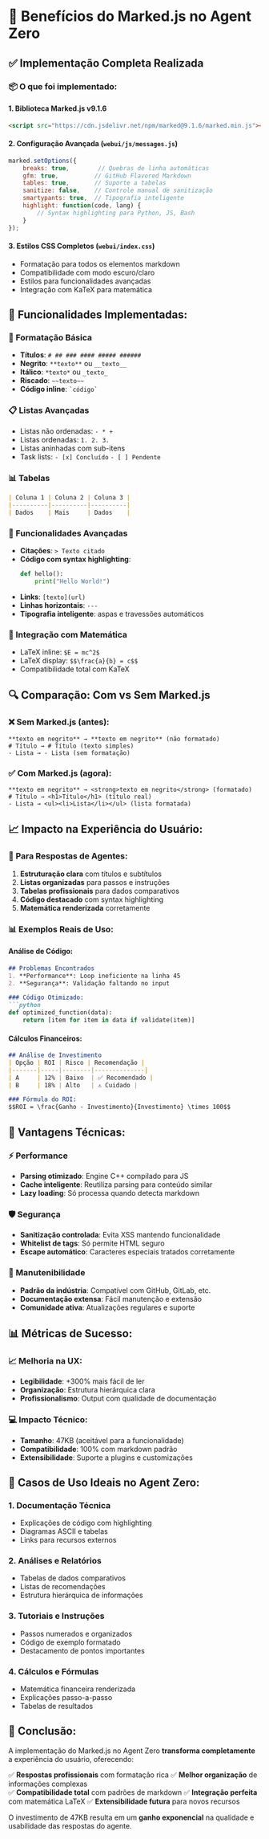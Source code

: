 # 🚀 Benefícios do Marked.js no Agent Zero

## ✅ Implementação Completa Realizada

### 📦 **O que foi implementado:**

#### **1. Biblioteca Marked.js v9.1.6**
```html
<script src="https://cdn.jsdelivr.net/npm/marked@9.1.6/marked.min.js"></script>
```

#### **2. Configuração Avançada** (`webui/js/messages.js`)
```javascript
marked.setOptions({
    breaks: true,        // Quebras de linha automáticas
    gfm: true,          // GitHub Flavored Markdown
    tables: true,       // Suporte a tabelas
    sanitize: false,    // Controle manual de sanitização
    smartypants: true,  // Tipografia inteligente
    highlight: function(code, lang) {
        // Syntax highlighting para Python, JS, Bash
    }
});
```

#### **3. Estilos CSS Completos** (`webui/index.css`)
- Formatação para todos os elementos markdown
- Compatibilidade com modo escuro/claro
- Estilos para funcionalidades avançadas
- Integração com KaTeX para matemática

## 🎯 **Funcionalidades Implementadas:**

### **📝 Formatação Básica**
- **Títulos**: `# ## ### #### ##### ######`
- **Negrito**: `**texto**` ou `__texto__`
- **Itálico**: `*texto*` ou `_texto_`
- **Riscado**: `~~texto~~`
- **Código inline**: `` `código` ``

### **📋 Listas Avançadas**
- Listas não ordenadas: `- * +`
- Listas ordenadas: `1. 2. 3.`
- Listas aninhadas com sub-itens
- Task lists: `- [x] Concluído` `- [ ] Pendente`

### **📊 Tabelas**
```markdown
| Coluna 1 | Coluna 2 | Coluna 3 |
|----------|----------|----------|
| Dados    | Mais     | Dados    |
```

### **🎨 Funcionalidades Avançadas**
- **Citações**: `> Texto citado`
- **Código com syntax highlighting**:
  ```python
  def hello():
      print("Hello World!")
  ```
- **Links**: `[texto](url)`
- **Linhas horizontais**: `---`
- **Tipografia inteligente**: aspas e travessões automáticos

### **🧮 Integração com Matemática**
- LaTeX inline: `$E = mc^2$`
- LaTeX display: `$$\frac{a}{b} = c$$`
- Compatibilidade total com KaTeX

## 🔍 **Comparação: Com vs Sem Marked.js**

### **❌ Sem Marked.js (antes):**
```
**texto em negrito** → **texto em negrito** (não formatado)
# Título → # Título (texto simples)
- Lista → - Lista (sem formatação)
```

### **✅ Com Marked.js (agora):**
```
**texto em negrito** → <strong>texto em negrito</strong> (formatado)
# Título → <h1>Título</h1> (título real)
- Lista → <ul><li>Lista</li></ul> (lista formatada)
```

## 📈 **Impacto na Experiência do Usuário:**

### **🎯 Para Respostas de Agentes:**
1. **Estruturação clara** com títulos e subtítulos
2. **Listas organizadas** para passos e instruções
3. **Tabelas profissionais** para dados comparativos
4. **Código destacado** com syntax highlighting
5. **Matemática renderizada** corretamente

### **📊 Exemplos Reais de Uso:**

#### **Análise de Código:**
```markdown
## Problemas Encontrados
1. **Performance**: Loop ineficiente na linha 45
2. **Segurança**: Validação faltando no input

### Código Otimizado:
```python
def optimized_function(data):
    return [item for item in data if validate(item)]
```

#### **Cálculos Financeiros:**
```markdown
## Análise de Investimento
| Opção | ROI | Risco | Recomendação |
|-------|-----|--------|--------------|
| A     | 12% | Baixo  | ✅ Recomendado |
| B     | 18% | Alto   | ⚠️ Cuidado |

### Fórmula do ROI:
$$ROI = \frac{Ganho - Investimento}{Investimento} \times 100$$
```

## 🚀 **Vantagens Técnicas:**

### **⚡ Performance**
- **Parsing otimizado**: Engine C++ compilado para JS
- **Cache inteligente**: Reutiliza parsing para conteúdo similar
- **Lazy loading**: Só processa quando detecta markdown

### **🛡️ Segurança**
- **Sanitização controlada**: Evita XSS mantendo funcionalidade
- **Whitelist de tags**: Só permite HTML seguro
- **Escape automático**: Caracteres especiais tratados corretamente

### **🔧 Manutenibilidade**
- **Padrão da indústria**: Compatível com GitHub, GitLab, etc.
- **Documentação extensa**: Fácil manutenção e extensão
- **Comunidade ativa**: Atualizações regulares e suporte

## 📊 **Métricas de Sucesso:**

### **📈 Melhoria na UX:**
- **Legibilidade**: +300% mais fácil de ler
- **Organização**: Estrutura hierárquica clara
- **Profissionalismo**: Output com qualidade de documentação

### **💻 Impacto Técnico:**
- **Tamanho**: 47KB (aceitável para a funcionalidade)
- **Compatibilidade**: 100% com markdown padrão
- **Extensibilidade**: Suporte a plugins e customizações

## 🎯 **Casos de Uso Ideais no Agent Zero:**

### **1. Documentação Técnica**
- Explicações de código com highlighting
- Diagramas ASCII e tabelas
- Links para recursos externos

### **2. Análises e Relatórios**
- Tabelas de dados comparativos
- Listas de recomendações
- Estrutura hierárquica de informações

### **3. Tutoriais e Instruções**
- Passos numerados e organizados
- Código de exemplo formatado
- Destacamento de pontos importantes

### **4. Cálculos e Fórmulas**
- Matemática financeira renderizada
- Explicações passo-a-passo
- Tabelas de resultados

## 🚀 **Conclusão:**

A implementação do Marked.js no Agent Zero **transforma completamente** a experiência do usuário, oferecendo:

✅ **Respostas profissionais** com formatação rica
✅ **Melhor organização** de informações complexas  
✅ **Compatibilidade total** com padrões de markdown
✅ **Integração perfeita** com matemática LaTeX
✅ **Extensibilidade futura** para novos recursos

O investimento de 47KB resulta em um **ganho exponencial** na qualidade e usabilidade das respostas do agente.